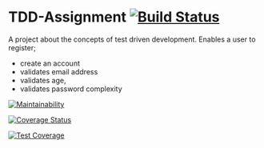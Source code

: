 # TDD-Assignment  [![Build Status](https://travis-ci.org/armstrongsouljah/tdd-assignment.svg?branch=ft-authentication)](https://travis-ci.org/armstrongsouljah/tdd-assignment)

A project about the concepts of test driven development.
Enables a user to register;
 - create an account
 - validates email address
 - validates age,
 - validates password complexity
 
[![Maintainability](https://api.codeclimate.com/v1/badges/c5296d1f5afc33cd9571/maintainability)](https://codeclimate.com/github/armstrongsouljah/tdd-assignment/maintainability)

[![Coverage Status](https://coveralls.io/repos/github/armstrongsouljah/tdd-assignment/badge.svg?branch=ft-authentication)](https://coveralls.io/github/armstrongsouljah/tdd-assignment?branch=ft-authentication)

[![Test Coverage](https://api.codeclimate.com/v1/badges/c5296d1f5afc33cd9571/test_coverage)](https://codeclimate.com/github/armstrongsouljah/tdd-assignment/test_coverage)


